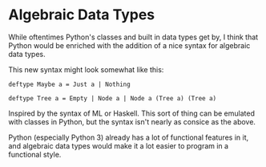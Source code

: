 Algebraic Data Types
====================

While oftentimes Python's classes and built in data types get by, I think that Python would be enriched with the addition of a nice syntax for algebraic data types.

This new syntax might look somewhat like this:

    deftype Maybe a = Just a | Nothing
    
    deftype Tree a = Empty | Node a | Node a (Tree a) (Tree a)

Inspired by the syntax of ML or Haskell. This sort of thing can be emulated with classes in Python, but the syntax isn't nearly as consice as the above.

Python (especially Python 3) already has a lot of functional features in it, and algebraic data types would make it a lot easier to program in a functional style.
